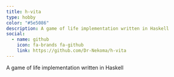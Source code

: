 ```yaml
---
title: h-vita
type: hobby
color: "#5e5086"
description: A game of life implementation written in Haskell
social:
  - name: github
    icon: fa-brands fa-github
    link: https://github.com/Dr-Nekoma/h-vita
---
```


A game of life implementation written in Haskell
